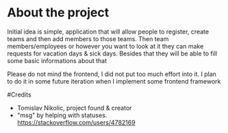 # About the project #
Initial idea is simple, application that will allow people to register, create teams and then add members to those teams. Then team members/employees or however you want to look at it they can make requests for vacation days & sick days. 
Besides that they will be able to fill some basic informations about that 

Please do not mind the frontend, I did not put too much effort into it. I plan to do it in some future iteration when I implement some frontend framework


#Credits 
- Tomislav Nikolic, project found & creator
- "msg" by helping with statuses. https://stackoverflow.com/users/4782169
